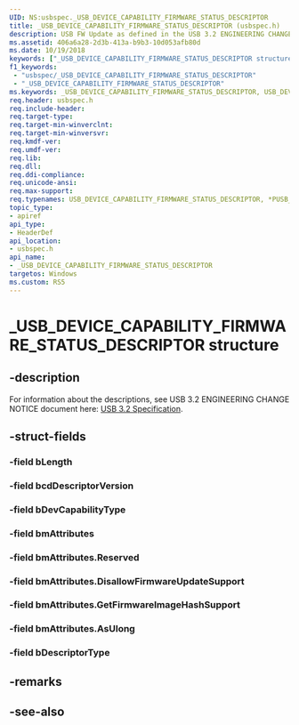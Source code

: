 ```yaml
---
UID: NS:usbspec._USB_DEVICE_CAPABILITY_FIRMWARE_STATUS_DESCRIPTOR
title: _USB_DEVICE_CAPABILITY_FIRMWARE_STATUS_DESCRIPTOR (usbspec.h)
description: USB FW Update as defined in the USB 3.2 ENGINEERING CHANGE NOTICE.
ms.assetid: 406a6a28-2d3b-413a-b9b3-10d053afb80d
ms.date: 10/19/2018
keywords: ["_USB_DEVICE_CAPABILITY_FIRMWARE_STATUS_DESCRIPTOR structure"]
f1_keywords:
 - "usbspec/_USB_DEVICE_CAPABILITY_FIRMWARE_STATUS_DESCRIPTOR"
 - "_USB_DEVICE_CAPABILITY_FIRMWARE_STATUS_DESCRIPTOR"
ms.keywords: _USB_DEVICE_CAPABILITY_FIRMWARE_STATUS_DESCRIPTOR, USB_DEVICE_CAPABILITY_FIRMWARE_STATUS_DESCRIPTOR, *PUSB_DEVICE_CAPABILITY_FIRMWARE_STATUS_DESCRIPTOR, 
req.header: usbspec.h
req.include-header:
req.target-type:
req.target-min-winverclnt:
req.target-min-winversvr:
req.kmdf-ver:
req.umdf-ver:
req.lib:
req.dll:
req.ddi-compliance:
req.unicode-ansi:
req.max-support:
req.typenames: USB_DEVICE_CAPABILITY_FIRMWARE_STATUS_DESCRIPTOR, *PUSB_DEVICE_CAPABILITY_FIRMWARE_STATUS_DESCRIPTOR
topic_type: 
- apiref
api_type: 
- HeaderDef
api_location: 
- usbspec.h
api_name: 
- _USB_DEVICE_CAPABILITY_FIRMWARE_STATUS_DESCRIPTOR
targetos: Windows
ms.custom: RS5
---
```


# _USB_DEVICE_CAPABILITY_FIRMWARE_STATUS_DESCRIPTOR structure

## -description

For information about the descriptions, see USB 3.2 ENGINEERING CHANGE NOTICE document here: [USB 3.2 Specification](https://www.usb.org/developers/docs/usb_32_062818.zip).

## -struct-fields

### -field bLength
 
### -field bcdDescriptorVersion
 
### -field bDevCapabilityType
 
### -field bmAttributes
 
### -field bmAttributes.Reserved
 
### -field bmAttributes.DisallowFirmwareUpdateSupport
 
### -field bmAttributes.GetFirmwareImageHashSupport
 
### -field bmAttributes.AsUlong
 
### -field bDescriptorType
 

## -remarks

## -see-also
